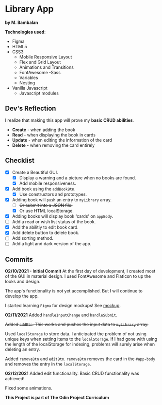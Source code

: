# Library App
**by M. Bambalan**

**Technologies used:**
- Figma
- HTML5
- CSS3
  - Mobile Responsive Layout
  - Flex and Grid Layout
  - Animations and Transitions
  - FontAwesome
-Sass
  - Variables
  - Nesting
- Vanilla Javascript
  - Javascript modules

## Dev's Reflection
I realize that making this app will prove my **basic CRUD abilities**.
- **Create** - when adding the book
- **Read** - when displaying the book in cards
- **Update** - when editing the information of the card
- **Delete** - when removing the card entirely



## Checklist
- [x] Create a Beautiful GUI.
  - [x] Display a warning and a picture when no books are found.
  - [x] Add mobile responsiveness.
- [x] Add book using the `addBookBtn`.
  - [x] Use constructors and prototypes.
- [x] Adding book will `push` an entry to `myLibrary` array.
  - [ ] ~~Or submit into a JSON file.~~
  - [x] Or use HTML localStorage.
- [x] Adding books will display book 'cards' on `appBody`.
- [ ] Add a read or wish list status of the book.
- [x] Add the abilitiy to edit book card.
- [x] Add delete button to delete book.
- [ ] Add sorting method.
- [ ] Add a light and dark version of the app.

## Commits
**02/10/2021 - Initial Commit**
At the first day of development, I created most of the GUI in material design. I used FontAwesome and FlatIcon to up the looks and design.

The app's functionality is not yet accomplished. But I will continue to develop the app.

I started learning `Figma` for design mockups! See [mockup](https://www.figma.com/file/QM0sQxWJoXgchjIWP25ANi/Library-App?node-id=0%3A1).

**02/11/2021**
Added `handleInputChange` and `handleSubmit`.

~~Added `addBtn`. This works and pushes the input data to `myLibrary` array.~~

Used `localStorage` to store data. I anticipated the problem of not using unique keys when setting items to the `localStorage`. If I had gone with using the length of the localStorage for indexing, problems will surely arise when deleting an entry.

Added `removeBtn` and `editBtn`. `removeBtn` removes the card in the `#app-body` and removes the entry in the `localStorage`.

**02/12/2021**
Added edit functionality. Basic CRUD functionality was achieved!

Fixed some animations.

**This Project is part of The Odin Project Curriculum**